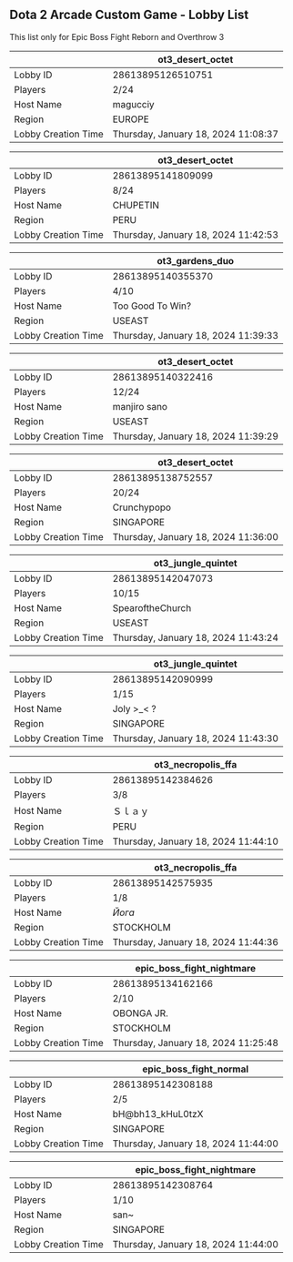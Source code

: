 ## Dota 2 Arcade Custom Game - Lobby List

This list only for Epic Boss Fight Reborn and Overthrow 3

|  | ot3_desert_octet |
| ------ | ------ |
| Lobby ID | 28613895126510751 |
| Players | 2/24 |
| Host Name | magucciy |
| Region | EUROPE |
| Lobby Creation Time | Thursday, January 18, 2024 11:08:37 |


|  | ot3_desert_octet |
| ------ | ------ |
| Lobby ID | 28613895141809099 |
| Players | 8/24 |
| Host Name | CHUPETIN |
| Region | PERU |
| Lobby Creation Time | Thursday, January 18, 2024 11:42:53 |


|  | ot3_gardens_duo |
| ------ | ------ |
| Lobby ID | 28613895140355370 |
| Players | 4/10 |
| Host Name | Too Good To Win? |
| Region | USEAST |
| Lobby Creation Time | Thursday, January 18, 2024 11:39:33 |


|  | ot3_desert_octet |
| ------ | ------ |
| Lobby ID | 28613895140322416 |
| Players | 12/24 |
| Host Name | manjiro sano |
| Region | USEAST |
| Lobby Creation Time | Thursday, January 18, 2024 11:39:29 |


|  | ot3_desert_octet |
| ------ | ------ |
| Lobby ID | 28613895138752557 |
| Players | 20/24 |
| Host Name | Crunchypopo |
| Region | SINGAPORE |
| Lobby Creation Time | Thursday, January 18, 2024 11:36:00 |


|  | ot3_jungle_quintet |
| ------ | ------ |
| Lobby ID | 28613895142047073 |
| Players | 10/15 |
| Host Name | SpearoftheChurch |
| Region | USEAST |
| Lobby Creation Time | Thursday, January 18, 2024 11:43:24 |


|  | ot3_jungle_quintet |
| ------ | ------ |
| Lobby ID | 28613895142090999 |
| Players | 1/15 |
| Host Name | Joly >_< ? |
| Region | SINGAPORE |
| Lobby Creation Time | Thursday, January 18, 2024 11:43:30 |


|  | ot3_necropolis_ffa |
| ------ | ------ |
| Lobby ID | 28613895142384626 |
| Players | 3/8 |
| Host Name | Ｓｌａｙ |
| Region | PERU |
| Lobby Creation Time | Thursday, January 18, 2024 11:44:10 |


|  | ot3_necropolis_ffa |
| ------ | ------ |
| Lobby ID | 28613895142575935 |
| Players | 1/8 |
| Host Name | _Йога_ |
| Region | STOCKHOLM |
| Lobby Creation Time | Thursday, January 18, 2024 11:44:36 |


|  | epic_boss_fight_nightmare |
| ------ | ------ |
| Lobby ID | 28613895134162166 |
| Players | 2/10 |
| Host Name | OBONGA JR. |
| Region | STOCKHOLM |
| Lobby Creation Time | Thursday, January 18, 2024 11:25:48 |


|  | epic_boss_fight_normal |
| ------ | ------ |
| Lobby ID | 28613895142308188 |
| Players | 2/5 |
| Host Name | bH@bh13_kHuL0tzX |
| Region | SINGAPORE |
| Lobby Creation Time | Thursday, January 18, 2024 11:44:00 |


|  | epic_boss_fight_nightmare |
| ------ | ------ |
| Lobby ID | 28613895142308764 |
| Players | 1/10 |
| Host Name | san~ |
| Region | SINGAPORE |
| Lobby Creation Time | Thursday, January 18, 2024 11:44:00 |


